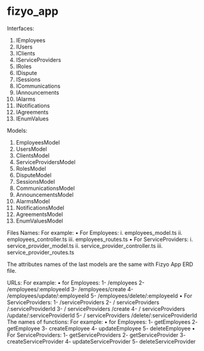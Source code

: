# fizyo_app

Interfaces: 
1.	IEmployees
2.	IUsers
3.	IClients
4.	IServiceProviders
5.	IRoles
6.	IDispute
7.	ISessions
8.	ICommunications
9.	IAnnouncements
10.	IAlarms
11.	INotifications
12.	IAgreements
13.	IEnumValues



Models:
1.	EmployeesModel
2.	UsersModel
3.	ClientsModel
4.	ServiceProvidersModel
5.	RolesModel
6.	DisputeModel
7.	SessionsModel
8.	CommunicationsModel
9.	AnnouncementsModel
10.	AlarmsModel
11.	NotificationsModel
12.	AgreementsModel
13.	EnumValuesModel



Files Names:
For example:
•	For Employees:
i.	employees_model.ts
ii.	employees_controller.ts
iii.	employees_routes.ts
•	For ServiceProviders:
i.	service_provider_model.ts
ii.	service_provider_controller.ts
iii.	service_provider_routes.ts

The attributes names of the last models are the same with Fizyo App ERD file.

URLs:
For example:
•	for Employees:
1-	/employees
2-	/employees/:employeeId
3-	/employees/create
4-	/employees/update/:employeeId
5-	/employees/delete/:employeeId
•	For ServiceProviders:
1-	/serviceProviders
2-	/ serviceProviders /:serviceProviderId
3-	/ serviceProviders /create
4-	/ serviceProviders /update/:serviceProviderId
5-	/ serviceProviders /delete/:serviceProviderId
The names of functions:
For example:
•	for Employees:
1-	getEmployees
2-	getEmployee
3-	createEmployee
4-	updateEmployee
5-	deleteEmployee
•	For ServiceProviders:
1-	getServiceProviders
2-	getServiceProvider
3-	createServiceProvider
4-	updateServiceProvider
5-	deleteServiceProvider

